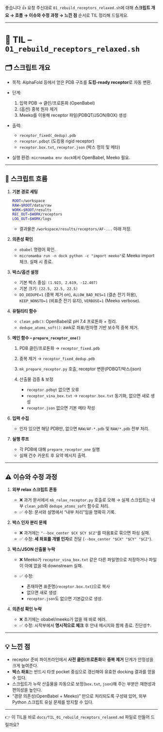 좋습니다 👍 요청 주신대로 `01_rebuild_receptors_relaxed.sh`에 대해 **스크립트 개요 → 흐름 → 이슈와 수정 과정 → 느낀 점** 순서로 TIL 정리해 드릴게요.

---

# 📓 TIL – `01_rebuild_receptors_relaxed.sh`

## 🗂 스크립트 개요

* 목적: AlphaFold 등에서 얻은 PDB 구조를 **도킹-ready receptor**로 자동 변환.
* 단계:

  1. 입력 PDB → 클린/프로톤화 (OpenBabel)
  2. (옵션) 중복 원자 제거
  3. Meeko를 이용해 receptor 파일(PDBQT/JSON/BOX) 생성
* 출력:

  * `receptor_fixed(_dedup).pdb`
  * `receptor.pdbqt` (도킹용 rigid receptor)
  * `receptor.box.txt`, `receptor.json` (박스 정의 및 메타)
* 실행 환경: `micromamba env dock`에서 OpenBabel, Meeko 필요.

---

## 📜 스크립트 흐름

1. **기본 경로 세팅**

   ```bash
   ROOT=/workspace
   RAW=$ROOT/data/raw
   WORK=$ROOT/results
   REC_OUT=$WORK/receptors
   LOG_OUT=$WORK/logs
   ```

   * 결과물은 `/workspace/results/receptors/AF-...` 아래 저장.

2. **의존성 확인**

   * `obabel` 명령어 확인.
   * `micromamba run -n dock python -c "import meeko"`로 Meeko import 체크. 실패 시 종료.

3. **박스/옵션 설정**

   * 기본 박스 중심: `(1.923, 2.619, -12.407)`
   * 기본 크기: `(22.5, 22.5, 22.5)`
   * `DO_DEDUPE=1` (중복 제거 on), `ALLOW_BAD_RES=1` (결손 잔기 허용), `KEEP_NONSTD=1` (비표준 잔기 유지), `VERBOSE=1` (Meeko verbose).

4. **유틸리티 함수**

   * `clean_pdb()`: OpenBabel로 pH 7.4 프로톤화 + 정리.
   * `dedupe_atoms_soft()`: awk로 좌표/원자명 기반 보수적 중복 제거.

5. **메인 함수 – `prepare_receptor_one()`**

   1. PDB 클린/프로톤화 → `receptor_fixed.pdb`
   2. 중복 제거 → `receptor_fixed_dedup.pdb`
   3. `mk_prepare_receptor.py` 호출, receptor 변환(PDBQT/박스/json)
   4. 산출물 검증 & 보정

      * `receptor.pdbqt` 없으면 오류
      * `receptor_vina_box.txt` → `receptor.box.txt` 동기화, 없으면 새로 생성
      * `receptor.json` 없으면 기본 메타 작성

6. **입력 수집**

   * 인자 있으면 해당 PDB만, 없으면 `RAW/AF-*.pdb` 및 `RAW/*.pdb` 전부 처리.

7. **실행 루프**

   * 각 PDB에 대해 `prepare_receptor_one` 실행
   * 실패 건수 카운트 후 요약 메시지 출력.

---

## ⚠️ 이슈와 수정 과정

1. **외부 relax 스크립트 혼동**

   * ❌ 과거 문서에서 `mk_relax_receptor.py` 호출로 오해 → 실제 스크립트는 내부 `clean_pdb`와 `dedupe_atoms_soft` 함수로 처리.
   * ✅ 수정: 문서와 설명에서 “내부 처리”임을 명확히 기록.

2. **박스 인자 분리 문제**

   * ❌ 과거에는 `"--box_center $CX $CY $CZ"`를 따옴표로 묶으면 파싱 실패.
   * ✅ 수정: **세 좌표를 개별 인자**로 전달 (`--box_center "$CX" "$CY" "$CZ"`).

3. **박스/JSON 산출물 누락**

   * ❌ Meeko가 `receptor_vina_box.txt` 같은 다른 파일명으로 저장하거나 파일이 아예 없을 때 downstream 실패.
   * ✅ 수정:

     * 존재하면 표준명(`receptor.box.txt`)으로 복사
     * 없으면 새로 생성
     * `receptor.json`도 없으면 기본값으로 생성.

4. **의존성 확인 누락**

   * ❌ 초기에는 obabel/meeko가 없을 때 바로 에러.
   * ✅ 수정: 시작부에서 **명시적으로 체크** 후 안내 메시지와 함께 종료. 진단성↑.

---

## 💡 느낀 점

* receptor 준비 파이프라인에서 **사전 클린/프로톤화**와 **중복 제거** 단계가 안정성을 크게 높여준다.
* **박스 좌표**는 반드시 타겟 pocket 중심으로 갱신해야 유효한 docking 결과를 얻을 수 있다.
* 스크립트가 누락 산출물을 자동으로 보정(`box.txt`, `json`)해 주는 부분은 재현성과 편의성을 높인다.
* “경량 의존성(OpenBabel + Meeko)” 만으로 처리되도록 구성돼 있어, 외부 Python 스크립트 유실 문제를 방지할 수 있다.

---

👉 이 TIL을 바로 `docs/TIL_01_rebuild_receptors_relaxed.md` 파일로 만들어 드릴까요?
